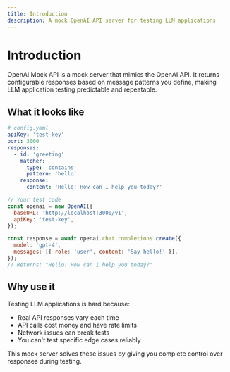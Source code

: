 ```yaml
---
title: Introduction
description: A mock OpenAI API server for testing LLM applications
---
```


# Introduction

OpenAI Mock API is a mock server that mimics the OpenAI API. It returns configurable responses based on message patterns you define, making LLM application testing predictable and repeatable.

## What it looks like

```yaml
# config.yaml
apiKey: 'test-key'
port: 3000
responses:
  - id: 'greeting'
    matcher:
      type: 'contains'
      pattern: 'hello'
    response:
      content: 'Hello! How can I help you today?'
```

```javascript
// Your test code
const openai = new OpenAI({
  baseURL: 'http://localhost:3000/v1',
  apiKey: 'test-key',
});

const response = await openai.chat.completions.create({
  model: 'gpt-4',
  messages: [{ role: 'user', content: 'Say hello!' }],
});
// Returns: "Hello! How can I help you today?"
```

## Why use it

Testing LLM applications is hard because:

- Real API responses vary each time
- API calls cost money and have rate limits
- Network issues can break tests
- You can't test specific edge cases reliably

This mock server solves these issues by giving you complete control over responses during testing.
